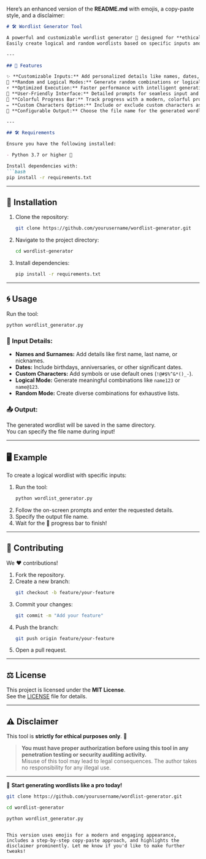 Here’s an enhanced version of the **README.md** with emojis, a copy-paste style, and a disclaimer:  

```markdown
# 🛠️ Wordlist Generator Tool

A powerful and customizable wordlist generator 🔐 designed for **ethical hacking**, **penetration testing**, and **password security auditing**.  
Easily create logical and random wordlists based on specific inputs and requirements, tailored to your target.  

---

## 🌟 Features

✨ **Customizable Inputs:** Add personalized details like names, dates, and custom characters.  
🎯 **Random and Logical Modes:** Generate random combinations or logical wordlists based on context.  
⚡ **Optimized Execution:** Faster performance with intelligent generation.  
🎨 **User-Friendly Interface:** Detailed prompts for seamless input and understanding.  
🌈 **Colorful Progress Bar:** Track progress with a modern, colorful progress indicator.  
✏️ **Custom Characters Option:** Include or exclude custom characters as needed.  
📂 **Configurable Output:** Choose the file name for the generated wordlist.  

---

## 🛠️ Requirements

Ensure you have the following installed:  

- Python 3.7 or higher 🐍  

Install dependencies with:  
```bash
pip install -r requirements.txt
```

---

## 🚀 Installation

1. Clone the repository:  
   ```bash
   git clone https://github.com/yourusername/wordlist-generator.git
   ```
2. Navigate to the project directory:  
   ```bash
   cd wordlist-generator
   ```
3. Install dependencies:  
   ```bash
   pip install -r requirements.txt
   ```

---

## 🌀 Usage

Run the tool:  
```bash
python wordlist_generator.py
```

### 🔎 Input Details:
- **Names and Surnames:** Add details like first name, last name, or nicknames.  
- **Dates:** Include birthdays, anniversaries, or other significant dates.  
- **Custom Characters:** Add symbols or use default ones (`!@#$%^&*()_-`).  
- **Logical Mode:** Generate meaningful combinations like `name123` or `name@123`.  
- **Random Mode:** Create diverse combinations for exhaustive lists.  

### 📤 Output:
The generated wordlist will be saved in the same directory.  
You can specify the file name during input!  

---

## 🖥️ Example

To create a logical wordlist with specific inputs:  

1. Run the tool:  
   ```bash
   python wordlist_generator.py
   ```
2. Follow the on-screen prompts and enter the requested details.  
3. Specify the output file name.  
4. Wait for the 🌈 progress bar to finish!  

---

## 🤝 Contributing

We ❤️ contributions!  

1. Fork the repository.  
2. Create a new branch:  
   ```bash
   git checkout -b feature/your-feature
   ```
3. Commit your changes:  
   ```bash
   git commit -m "Add your feature"
   ```
4. Push the branch:  
   ```bash
   git push origin feature/your-feature
   ```
5. Open a pull request.  

---

## ⚖️ License

This project is licensed under the **MIT License**.  
See the [LICENSE](LICENSE) file for details.

---

## ⚠️ Disclaimer

This tool is **strictly for ethical purposes only**. 🚨  

> **You must have proper authorization before using this tool in any penetration testing or security auditing activity.**  
> Misuse of this tool may lead to legal consequences. The author takes no responsibility for any illegal use.

---

🎉 **Start generating wordlists like a pro today!**  
```bash
git clone https://github.com/yourusername/wordlist-generator.git
```
```bash
cd wordlist-generator
```
```bash
python wordlist_generator.py
```
```

This version uses emojis for a modern and engaging appearance, includes a step-by-step copy-paste approach, and highlights the disclaimer prominently. Let me know if you'd like to make further tweaks!
